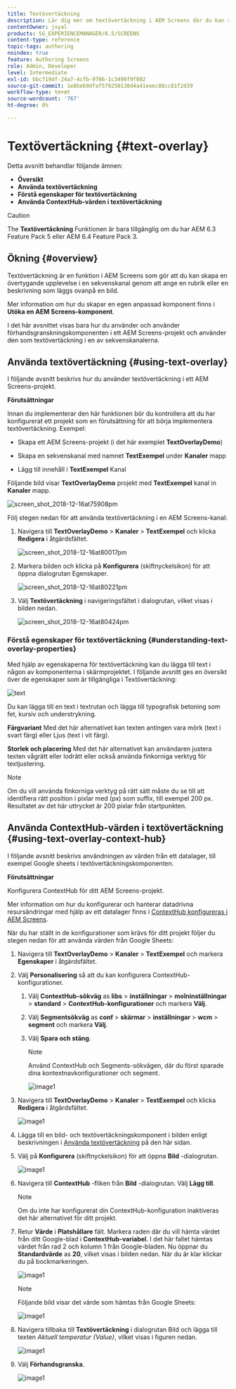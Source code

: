 ```yaml
---
title: Textövertäckning
description: Lär dig mer om textövertäckning i AEM Screens där du kan skapa en övertygande upplevelse i en sekvenskanal genom att ange en rubrik eller en beskrivning som läggs ovanpå en bild.
contentOwner: jsyal
products: SG_EXPERIENCEMANAGER/6.5/SCREENS
content-type: reference
topic-tags: authoring
noindex: true
feature: Authoring Screens
role: Admin, Developer
level: Intermediate
exl-id: bbc719df-24a7-4cfb-9786-1c3496f9f082
source-git-commit: 1e8beb9dfaf579250138d4a41eeec88cc81f2d39
workflow-type: tm+mt
source-wordcount: '767'
ht-degree: 0%

---
```


# Textövertäckning {#text-overlay}

Detta avsnitt behandlar följande ämnen:

* **Översikt**
* **Använda textövertäckning**
* **Förstå egenskaper för textövertäckning**
* **Använda ContextHub-värden i textövertäckning**

>[!CAUTION]
>
>The **Textövertäckning** Funktionen är bara tillgänglig om du har AEM 6.3 Feature Pack 5 eller AEM 6.4 Feature Pack 3.

## Ökning {#overview}

Textövertäckning är en funktion i AEM Screens som gör att du kan skapa en övertygande upplevelse i en sekvenskanal genom att ange en rubrik eller en beskrivning som läggs ovanpå en bild.

Mer information om hur du skapar en egen anpassad komponent finns i **Utöka en AEM Screens-komponent**.

I det här avsnittet visas bara hur du använder och använder förhandsgranskningskomponenten i ett AEM Screens-projekt och använder den som textövertäckning i en av sekvenskanalerna.

## Använda textövertäckning {#using-text-overlay}

I följande avsnitt beskrivs hur du använder textövertäckning i ett AEM Screens-projekt.

**Förutsättningar**

Innan du implementerar den här funktionen bör du kontrollera att du har konfigurerat ett projekt som en förutsättning för att börja implementera textövertäckning. Exempel:

* Skapa ett AEM Screens-projekt (i det här exemplet **TextOverlayDemo**)

* Skapa en sekvenskanal med namnet **TextExempel** under **Kanaler** mapp

* Lägg till innehåll i **TextExempel** Kanal

Följande bild visar **TextOverlayDemo** projekt med **TextExempel** kanal in **Kanaler** mapp.

![screen_shot_2018-12-16at75908pm](assets/screen_shot_2018-12-16at75908pm.png)

Följ stegen nedan för att använda textövertäckning i en AEM Screens-kanal:

1. Navigera till **TextOverlayDemo** > **Kanaler** > **TextExempel** och klicka **Redigera** i åtgärdsfältet.

   ![screen_shot_2018-12-16at80017pm](assets/screen_shot_2018-12-16at80017pm.png)

1. Markera bilden och klicka på **Konfigurera** (skiftnyckelsikon) för att öppna dialogrutan Egenskaper.

   ![screen_shot_2018-12-16at80221pm](assets/screen_shot_2018-12-16at80221pm.png)

1. Välj **Textövertäckning** i navigeringsfältet i dialogrutan, vilket visas i bilden nedan.

   ![screen_shot_2018-12-16at80424pm](assets/screen_shot_2018-12-16at80424pm.png)

### Förstå egenskaper för textövertäckning {#understanding-text-overlay-properties}

Med hjälp av egenskaperna för textövertäckning kan du lägga till text i någon av komponenterna i skärmprojektet. I följande avsnitt ges en översikt över de egenskaper som är tillgängliga i Textövertäckning:

![text](assets/text.gif)

Du kan lägga till en text i textrutan och lägga till typografisk betoning som fet, kursiv och understrykning.

**Färgvariant** Med det här alternativet kan texten antingen vara mörk (text i svart färg) eller Ljus (text i vit färg).

**Storlek och placering** Med det här alternativet kan användaren justera texten vågrätt eller lodrätt eller också använda finkorniga verktyg för textjustering.

>[!NOTE]
>
>Om du vill använda finkorniga verktyg på rätt sätt måste du se till att identifiera rätt position i pixlar med (px) som suffix, till exempel 200 px. Resultatet av det här uttrycket är 200 pixlar från startpunkten.

## Använda ContextHub-värden i textövertäckning {#using-text-overlay-context-hub}

I följande avsnitt beskrivs användningen av värden från ett datalager, till exempel Google sheets i textövertäckningskomponenten.

**Förutsättningar**

Konfigurera ContextHub för ditt AEM Screens-projekt.

Mer information om hur du konfigurerar och hanterar datadrivna resursändringar med hjälp av ett datalager finns i [ContextHub konfigureras i AEM Screens](https://experienceleague.adobe.com/en/docs/experience-manager-screens/user-guide/developing/configuring-context-hub).

När du har ställt in de konfigurationer som krävs för ditt projekt följer du stegen nedan för att använda värden från Google Sheets:

1. Navigera till **TextOverlayDemo** > **Kanaler** > **TextExempel** och markera **Egenskaper** i åtgärdsfältet.

1. Välj **Personalisering** så att du kan konfigurera ContextHub-konfigurationer.

   1. Välj **ContextHub-sökväg** as **libs** > **inställningar** > **molninställningar** > **standard** > **ContextHub-konfigurationer** och markera **Välj**.

   1. Välj **Segmentsökväg** as **conf** > **skärmar** > **inställningar** > **wcm** > **segment** och markera **Välj**.

   1. Välj **Spara och stäng**.

      >[!NOTE]
      >
      >Använd ContextHub och Segments-sökvägen, där du först sparade dina kontextnavkonfigurationer och segment.

      ![image1](/help/user-guide/assets/text-overlay/text-overlay8.png)

1. Navigera till **TextOverlayDemo** > **Kanaler** > **TextExempel** och klicka **Redigera** i åtgärdsfältet.

   ![image1](/help/user-guide/assets/text-overlay/text-overlay1.png)

1. Lägga till en bild- och textövertäckningskomponent i bilden enligt beskrivningen i [Använda textövertäckning](/help/user-guide/text-overlay.md#using-text-overlay) på den här sidan.

1. Välj på **Konfigurera** (skiftnyckelsikon) för att öppna **Bild** -dialogrutan.

   ![image1](/help/user-guide/assets/text-overlay/text-overlay4.png)

1. Navigera till **ContextHub** -fliken från **Bild** -dialogrutan. Välj **Lägg till**.

   >[!NOTE]
   >Om du inte har konfigurerat din ContextHub-konfiguration inaktiveras det här alternativet för ditt projekt.

1. Retur **Värde** i **Platshållare** fält. Markera raden där du vill hämta värdet från ditt Google-blad i **ContextHub-variabel**. I det här fallet hämtas värdet från rad 2 och kolumn 1 från Google-bladen. Nu öppnar du **Standardvärde** as **20**, vilket visas i bilden nedan. När du är klar klickar du på bockmarkeringen.

   ![image1](/help/user-guide/assets/text-overlay/text-overlay5.png)

   >[!NOTE]
   >Följande bild visar det värde som hämtas från Google Sheets:

   ![image1](/help/user-guide/assets/text-overlay/text-overlay6.png)

1. Navigera tillbaka till **Textövertäckning** i dialogrutan Bild och lägga till texten *Aktuell temperatur {Value}*, vilket visas i figuren nedan.

   ![image1](/help/user-guide/assets/text-overlay/text-overlay7.png)

1. Välj **Förhandsgranska**.

   ![image1](/help/user-guide/assets/text-overlay/text-overlay10.png)
